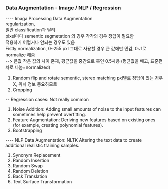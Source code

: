
### Data Augmentation - Image / NLP / Regression

---- Imaga Processing Data Augmentation</br>
regularization,</br>
일반 classification과 달리</br>
pixel마다 sementic segmetation 의 경우 각각의 경우 정답이 필요함</br>
적용하기 어렵거나 안되는 경우도 있음</br>
Fistly normalization, 0~255 pxl 그대로 사용할 경우 큰 값에만 민감, 0~1로 normalize 해줌</br>
   --> 큰값 작은 값의 차이 존재, 평균값을 중간으로 혹인 0.5사용 (평균값을 빼고, 표준편차로 나눔=normalized)

1) Random flip and rotate
sementic, stereo matching pxl별로 정답이 있는 경우 X, 위치 정보 중요하므로
2) Cropping


-- Regression cases: Not really common
1) Noise Addition: Adding small amounts of noise to the input features can sometimes help prevent overfitting.
2) Feature Augmentation: Deriving new features based on existing ones (for example, creating polynomial features).
3) Bootstrapping

---- NLP Data Augmentation: NLTK
Altering the text data to create additional realistic training samples.

1) Synonym Replacement
2) Random Insertion
3) Random Swap
4) Random Deletion
5) Back Translation 
6) Text Surface Transformation

